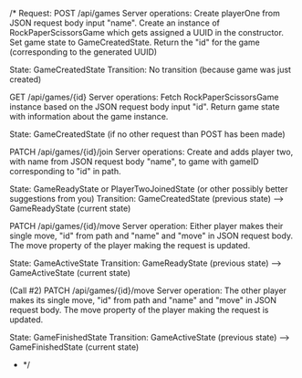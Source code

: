 /*
Request: POST /api/games
Server operations:
Create playerOne from JSON request body input "name".
Create an instance of RockPaperScissorsGame which gets assigned a UUID in the constructor.
Set game state to GameCreatedState.
Return the "id" for the game (corresponding to the generated UUID)

State: GameCreatedState
Transition: No transition (because game was just created)

GET /api/games/{id}
Server operations:
Fetch RockPaperScissorsGame instance based on the JSON request body input "id".
Return game state with information about the game instance.

State: GameCreatedState (if no other request than POST has been made)

PATCH /api/games/{id}/join
Server operations:
Create and adds player two, with name from JSON request body "name", to game with gameID corresponding to "id" in path.

State: GameReadyState or PlayerTwoJoinedState (or other possibly better suggestions from you)
Transition: GameCreatedState (previous state) --> GameReadyState (current state)

PATCH /api/games/{id}/move
Server operation:
Either player makes their single move, "id" from path and "name" and "move" in JSON request body. The move property of the player making the request is updated.

State: GameActiveState
Transition: GameReadyState (previous state) --> GameActiveState (current state)

(Call #2)
PATCH /api/games/{id}/move
Server operation:
The other player makes its single move, "id" from path and "name" and "move" in JSON request body. The move property of the player making the request is updated.

State: GameFinishedState
Transition: GameActiveState (previous state) --> GameFinishedState (current state)
* */